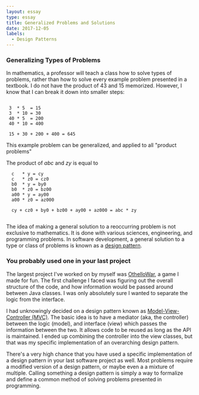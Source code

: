 ```yaml
---
layout: essay
type: essay
title: Generalized Problems and Solutions
date: 2017-12-05
labels:
  - Design Patterns
---
```


<h3>Generalizing Types of Problems</h3>

In mathematics, a professor will teach a class how to solve types of problems, rather than how to solve every example problem presented in a textbook. I do not have the product of 43 and 15 memorized. However, I know that I can break it down into smaller steps:
```

 3  * 5  = 15
 3  * 10 = 30
 40 * 5  = 200
 40 * 10 = 400

 15 + 30 + 200 + 400 = 645

```
This example problem can be generalized, and applied to all "product problems"

The product of _abc_  and _zy_ is equal to

```
  c   * y = cy
  c   * z0 = cz0
  b0  * y = by0
  b0  * z0 = bz00
  a00 * y = ay00
  a00 * z0 = az000

  cy + cz0 + by0 + bz00 + ay00 + az000 = abc * zy


```

The idea of making a general solution to a reoccurring problem is not exclusive to mathematics. It is done with various sciences, engineering, and programming problems. In software development, a general solution to a type or class of problems is known as a [design pattern](https://en.wikipedia.org/wiki/Software_design_pattern).  

<h3>You probably used one in your last project</h3>

The largest project I've worked on by myself was [OthelloWar](https://zach2heth.github.io/projects/OthelloWar), a game I made for fun. The first challenge I faced was figuring out the overall structure of the code, and how information would be passed around between Java classes. I was only absolutely sure I wanted to separate the logic from the interface.

I had unknowingly decided on a design pattern known as [Model-View-Controller (MVC)](https://en.wikipedia.org/wiki/Model%E2%80%93view%E2%80%93controller). The basic idea is to have a mediator (aka, the controller) between the logic (model), and interface (view) which passes the information between the two. It allows code to be reused as long as the API is maintained. I ended up combining the controller into the view classes, but that was my specific implementation of an overarching design pattern.

There's a very high chance that you have used a specific implementation of a design pattern in your last software project as well. Most problems require a modified version of a design pattern, or maybe even a a mixture of multiple. Calling something a design pattern is simply a way to formalize and define a common method of solving problems presented in programming.
